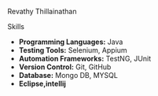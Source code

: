 Revathy Thillainathan

Skills
- **Programming Languages:** Java
- **Testing Tools:** Selenium, Appium
- **Automation Frameworks:** TestNG, JUnit
- **Version Control:** Git, GitHub
- **Database:** Mongo DB, MYSQL
- **Eclipse,intellij**
